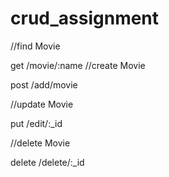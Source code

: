 # crud_assignment
//find Movie

get /movie/:name
//create Movie

post /add/movie

//update Movie

put /edit/:_id

//delete Movie

delete /delete/:_id
